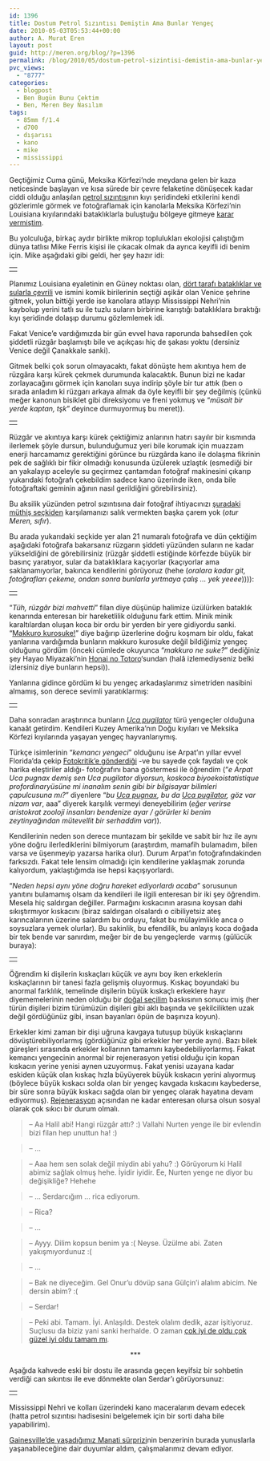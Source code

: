 ```yaml
---
id: 1396
title: Dostum Petrol Sızıntısı Demiştin Ama Bunlar Yengeç
date: 2010-05-03T05:53:44+00:00
author: A. Murat Eren
layout: post
guid: http://meren.org/blog/?p=1396
permalink: /blog/2010/05/dostum-petrol-sizintisi-demistin-ama-bunlar-yengec/
pvc_views:
  - "8777"
categories:
  - blogpost
  - Ben Bugün Bunu Çektim
  - Ben, Meren Bey Nasılım
tags:
  - 85mm f/1.4
  - d700
  - dışarısı
  - kano
  - mike
  - mississippi
---
```

Geçtiğimiz Cuma günü, Meksika Körfezi&#8217;nde meydana gelen bir kaza neticesinde başlayan ve kısa sürede bir çevre felaketine dönüşecek kadar ciddi olduğu anlaşılan [petrol sızıntısı](http://www.google.com/search?q=meksika+k%C3%B6rfezi+petrol+s%C4%B1z%C4%B1nt%C4%B1s%C4%B1)nın kıyı şeridindeki etkilerini kendi gözlerimle görmek ve fotoğraflamak için kanolarla Meksika Körfezi&#8217;nin Louisiana kıyılarındaki bataklıklarla buluştuğu bölgeye gitmeye [karar vermiştim](http://twitter.com/merenbey/status/13136622235).

Bu yolculuğa, birkaç aydır birlikte mikrop toplulukları ekolojisi çalıştığım dünya tatlısı Mike Ferris kişisi ile çıkacak olmak da ayrıca keyifli idi benim için. Mike aşağıdaki gibi geldi, her şey hazır idi:

<table border="0" width="100%">
  <tr>
    <td align="center">
      <img src="{{ site.baseurl }}/images/dostum-petrol-sizintisi-demistin-ama-bunlar-yengec-kano-22.jpg" alt="" />
    </td>
  </tr>
</table>

Planımız Louisiana eyaletinin en Güney noktası olan, [dört tarafı bataklıklar ve sularla çevrili](http://tinyurl.com/2b37t75) ve ismini komik birilerinin seçtiği aşikâr olan Venice şehrine gitmek, yolun bittiği yerde ise kanolara atlayıp Mississippi Nehri&#8217;nin kaybolup yerini tatlı su ile tuzlu suların birbirine karıştığı bataklıklara bıraktığı kıyı şeridinde dolaşıp durumu gözlemlemek idi.

Fakat Venice&#8217;e vardığımızda bir gün evvel hava raporunda bahsedilen çok şiddetli rüzgâr başlamıştı bile ve açıkçası hiç de şakası yoktu (dersiniz Venice değil Çanakkale sanki).

Gitmek belki çok sorun olmayacaktı, fakat dönüşte hem akıntıya hem de rüzgâra karşı kürek çekmek durumunda kalacaktık. Bunun bizi ne kadar zorlayacağını görmek için kanoları suya indirip şöyle bir tur attık (ben o sırada anladım ki rüzgarı arkaya almak da öyle keyifli bir şey değilmiş (çünkü meğer kanonun bisiklet gibi direksiyonu ve freni yokmuş ve &#8220;_müsait bir yerde kaptan, tşk_&#8221; deyince durmuyormuş bu meret)).

<table border="0" width="100%">
  <tr>
    <td align="center">
      <img src="{{ site.baseurl }}/images/dostum-petrol-sizintisi-demistin-ama-bunlar-yengec-kano-30.jpg" alt="" />
    </td>
  </tr>
</table>

Rüzgâr ve akıntıya karşı kürek çektiğimiz anlarının hatırı sayılır bir kısmında ilerlemek şöyle dursun, bulunduğumuz yeri bile korumak için muazzam enerji harcamamız gerektiğini görünce bu rüzgârda kano ile dolaşma fikrinin pek de sağlıklı bir fikir olmadığı konusunda üzülerek uzlaştık (esmediği bir an yakalayıp aceleyle su geçirmez çantamdan fotoğraf makinesini çıkarıp yukarıdaki fotoğrafı çekebildim sadece kano üzerinde iken, onda bile fotoğraftaki geminin ağının nasıl gerildiğini görebilirsiniz).

Bu aksilik yüzünden petrol sızıntısına dair fotoğraf ihtiyacınızı [şuradaki müthiş seçkiden](http://www.boston.com/bigpicture/2010/04/oil_spill_approaches_louisiana.html) karşılamanızı salık vermekten başka çarem yok (_otur Meren, sıfır_).

Bu arada yukarıdaki seçkide yer alan 21 numaralı fotoğrafa ve dün çektiğim aşağıdaki fotoğrafa bakarsanız rüzgarın şiddeti yüzünden suların ne kadar yükseldiğini de görebilirsiniz (rüzgâr şiddetli estiğinde körfezde büyük bir basınç yaratıyor, sular da bataklıklara kaçıyorlar (kaçıyorlar ama saklanamıyorlar, bakınca kendilerini görüyoruz (hehe (_oralara kadar git, fotoğrafları çekeme, ondan sonra bunlarla yırtmaya çalış &#8230; yek yeeee_)))):

<table border="0" width="100%">
  <tr>
    <td align="center">
      <img src="{{ site.baseurl }}/images/dostum-petrol-sizintisi-demistin-ama-bunlar-yengec-kano-18.jpg" alt="" />
    </td>
  </tr>
</table>

&#8220;_Tüh, rüzgâr bizi mahvetti_&#8221; filan diye düşünüp halimize üzülürken bataklık kenarında enteresan bir hareketlilik olduğunu fark ettim. Minik minik karaltılardan oluşan koca bir ordu bir yerden bir yere gidiyordu sanki. &#8220;[Makkuro kurosuke!](http://www.google.com/images?q=makkuro+kurosuke)&#8221; diye bağırıp üzerlerine doğru koşmam bir oldu, fakat yanlarına vardığımda bunların makkuro kurosuke değil bildiğimiz yengeç olduğunu gördüm (önceki cümlede okuyunca &#8220;_makkuro ne suke?_&#8221; dediğiniz şey Hayao Miyazaki&#8217;nin [Honai no Totoro](http://www.imdb.com/title/tt0096283/)&#8216;sundan (halâ izlemediyseniz belki izlersiniz diye bunların hepsi)).

Yanlarına gidince gördüm ki bu yengeç arkadaşlarımız simetriden nasibini almamış, son derece sevimli yaratıklarmış:

<table border="0" width="100%">
  <tr>
    <td align="center">
      <img src="{{ site.baseurl }}/images/dostum-petrol-sizintisi-demistin-ama-bunlar-yengec-kano-21.jpg" alt="" />
    </td>
  </tr>
</table>

Daha sonradan araştırınca bunların _[Uca pugilator](http://en.wikipedia.org/wiki/Uca_pugilator)_ türü yengeçler olduğuna kanaât getirdim. Kendileri Kuzey Amerika&#8217;nın Doğu kıyıları ve Meksika Körfezi kıyılarında yaşayan yengeç hayvanlarıymış.

Türkçe isimlerinin &#8220;_kemancı yengeci_&#8221; olduğunu ise Arpat&#8217;ın yıllar evvel Florida&#8217;da çekip [Fotokritik&#8217;e gönderdiği](http://www.fotokritik.com/314790) -ve bu sayede çok faydalı ve çok harika eleştiriler aldığı- fotoğrafını bana göstermesi ile öğrendim (&#8220;_e Arpat Uca pugnax demiş sen Uca pugilator diyorsun, koskoca biyoekoistatistique profordinaryüsüne mi inanalım senin gibi bir bilgisayar bilimleri çapulcusuna mı?_&#8221; diyenlere &#8220;_bu [Uca pugnax](http://en.wikipedia.org/wiki/Uca_pugnax), bu da [Uca pugilator](http://en.wikipedia.org/wiki/Uca_pugilator), göz var nizam var_, aaa&#8221; diyerek karşılık vermeyi deneyebilirim (_eğer verirse aristokrat zooloji insanları bendenize ayar / görürler ki benim zeytinyağından mütevellit bir serhaddim var_)).

Kendilerinin neden son derece muntazam bir şekilde ve sabit bir hız ile aynı yöne doğru ilerlediklerini bilmiyorum (araştırdım, mamafih bulamadım, bilen varsa ve üşenmeyip yazarsa harika olur). Durum Arpat&#8217;ın fotoğrafındakinden farksızdı. Fakat tele lensim olmadığı için kendilerine yaklaşmak zorunda kalıyordum, yaklaştığımda ise hepsi kaçışıyorlardı.

&#8220;_Neden hepsi aynı yöne doğru hareket ediyorlardı acaba_&#8221; sorusunun yanıtını bulamamış olsam da kendileri ile ilgili enteresan bir iki şey öğrendim. Mesela hiç saldırgan değiller. Parmağını kıskacının arasına koysan dahi sıkıştırmıyor kıskacını (biraz saldırgan olsalardı o cibiliyetsiz ateş karıncalarının üzerine salardım bu orduyu, fakat bu mülayimlikle anca o soysuzlara yemek olurlar). Bu sakinlik, bu efendilik, bu anlayış koca doğada bir tek bende var sanırdım, meğer bir de bu yengeçlerde  varmış (gülücük buraya):

<table border="0" width="100%">
  <tr>
    <td align="center">
      <img src="{{ site.baseurl }}/images/dostum-petrol-sizintisi-demistin-ama-bunlar-yengec-kano-20.jpg" alt="" />
    </td>
  </tr>
</table>

Öğrendim ki dişilerin kıskaçları küçük ve aynı boy iken erkeklerin kıskaçlarının bir tanesi fazla gelişmiş oluyormuş. Kıskaç boyundaki bu anormal farklılık, temelinde dişilerin büyük kıskaçlı erkeklere hayır diyememelerinin neden olduğu bir [doğal seçilim](http://evrimianlamak.org/e/Evrim101:Doğal_seçilim) baskısının sonucu imiş (her türün dişileri bizim türümüzün dişileri gibi aklı başında ve şekilcilikten uzak değil gördüğünüz gibi, insan bayanları öpün de başınıza koyun).

Erkekler kimi zaman bir dişi uğruna kavgaya tutuşup büyük kıskaçlarını dövüştürebiliyorlarmış (gördüğünüz gibi erkekler her yerde aynı). Bazı bilek güreşleri sırasında erkekler kollarının tamamını kaybedebiliyorlarmış. Fakat kemancı yengecinin anormal bir rejenerasyon yetisi olduğu için kopan kıskacın yerine yenisi aynen uzuyormuş. Fakat yenisi uzayana kadar eskiden küçük olan kıskaç hızla büyüyerek büyük kıskacın yerini alıyormuş (böylece büyük kıskacı solda olan bir yengeç kavgada kıskacını kaybederse, bir süre sonra büyük kıskacı sağda olan bir yengeç olarak hayatına devam ediyormuş). [Rejenerasyon](http://www.biyolokum.com/2008/11/kopan-kollari-yeniden-uzatabilmek/) açısından ne kadar enteresan olursa olsun sosyal olarak çok sıkıcı bir durum olmalı.

> &#8211; Aa Halil abi! Hangi rüzgâr attı? :) Vallahi Nurten yenge ile bir evlendin bizi filan hep unuttun ha! :)
  
> &#8211; &#8230;
  
> &#8211; Aaa hem sen solak değil miydin abi yahu? :) Görüyorum ki Halil abimiz sağlak olmuş hehe. İyidir iyidir. Ee, Nurten yenge ne diyor bu değişikliğe? Hehehe
  
> &#8211; &#8230; Serdarcığım &#8230; rica ediyorum.
  
> &#8211; Rica?
  
> &#8211; &#8230;
  
> &#8211; Ayyy. Dilim kopsun benim ya :( Neyse. Üzülme abi. Zaten yakışmıyordunuz :(
  
> &#8211; &#8230;
  
> &#8211; Bak ne diyeceğim. Gel Onur&#8217;u dövüp sana Gülçin&#8217;i alalım abicim. Ne dersin abim? :(
  
> &#8211; Serdar!
  
> &#8211; Peki abi. Tamam. İyi. Anlaşıldı. Destek olalım dedik, azar işitiyoruz. Suçlusu da biziz yani sanki herhalde. O zaman [çok iyi de oldu çok güzel iyi oldu tamam mı](http://www.youtube.com/watch?v=voltBLnHox0).

<p style="text-align: center;">
  ***
</p>

Aşağıda kahvede eski bir dostu ile arasında geçen keyifsiz bir sohbetin verdiği can sıkıntısı ile eve dönmekte olan Serdar&#8217;ı görüyorsunuz:

<table border="0" width="100%">
  <tr>
    <td align="center">
      <img src="{{ site.baseurl }}/images/dostum-petrol-sizintisi-demistin-ama-bunlar-yengec-kano-27.jpg" alt="" />
    </td>
  </tr>
</table>

Mississippi Nehri ve kolları üzerindeki kano maceralarım devam edecek (hatta petrol sızıntısı hadisesini belgelemek için bir sorti daha bile yapabilirim).

[Gainesville&#8217;de yaşadığımız Manati sürprizi](http://www.biyolokum.com/2010/02/bir-manati-gordum-sanki/)nin benzerinin burada yunuslarla yaşanabileceğine dair duyumlar aldım, çalışmalarımız devam ediyor.
